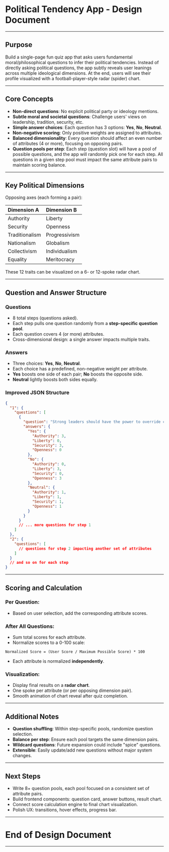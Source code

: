 # Political Tendency App - Design Document

---

## Purpose
Build a single-page fun quiz app that asks users fundamental moral/philosophical questions to infer their political tendencies. Instead of directly asking political questions, the app subtly reveals user leanings across multiple ideological dimensions. At the end, users will see their profile visualized with a football-player-style radar (spider) chart.

---

## Core Concepts

- **Non-direct questions**: No explicit political party or ideology mentions.
- **Subtle moral and societal questions**: Challenge users' views on leadership, tradition, security, etc.
- **Simple answer choices**: Each question has 3 options: **Yes**, **No**, **Neutral**.
- **Non-negative scoring**: Only positive weights are assigned to attributes.
- **Balanced dimensionality**: Every question should affect an even number of attributes (4 or more), focusing on opposing pairs.
- **Question pools per step**: Each step (question slot) will have a pool of possible questions, and the app will randomly pick one for each step. All questions in a given step pool must impact the same attribute pairs to maintain scoring balance.

---

## Key Political Dimensions

Opposing axes (each forming a pair):

| Dimension A         | Dimension B       |
|:--------------------|:------------------|
| Authority           | Liberty            |
| Security            | Openness           |
| Traditionalism      | Progressivism      |
| Nationalism         | Globalism          |
| Collectivism        | Individualism      |
| Equality            | Meritocracy        |

These 12 traits can be visualized on a 6- or 12-spoke radar chart.

---

## Question and Answer Structure

### Questions
- 8 total steps (questions asked).
- Each step pulls one question randomly from a **step-specific question pool**.
- Each question covers 4 (or more) attributes.
- Cross-dimensional design: a single answer impacts multiple traits.

### Answers
- Three choices: **Yes**, **No**, **Neutral**.
- Each choice has a predefined, non-negative weight per attribute.
- **Yes** boosts one side of each pair; **No** boosts the opposite side.
- **Neutral** lightly boosts both sides equally.

### Improved JSON Structure
```json
{
  "1": {
    "questions": [
      {
        "question": "Strong leaders should have the power to override courts in emergencies.",
        "answers": {
          "Yes": {
            "Authority": 3,
            "Liberty": 0,
            "Security": 3,
            "Openness": 0
          },
          "No": {
            "Authority": 0,
            "Liberty": 3,
            "Security": 0,
            "Openness": 3
          },
          "Neutral": {
            "Authority": 1,
            "Liberty": 1,
            "Security": 1,
            "Openness": 1
          }
        }
      }
      // ... more questions for step 1
    ]
  },
  "2": {
    "questions": [
      // questions for step 2 impacting another set of attributes
    ]
  }
  // and so on for each step
}
```

---

## Scoring and Calculation

### Per Question:
- Based on user selection, add the corresponding attribute scores.

### After All Questions:
- Sum total scores for each attribute.
- Normalize scores to a 0-100 scale:

```
Normalized Score = (User Score / Maximum Possible Score) * 100
```

- Each attribute is normalized **independently**.

### Visualization:
- Display final results on a **radar chart**.
- One spoke per attribute (or per opposing dimension pair).
- Smooth animation of chart reveal after quiz completion.

---

## Additional Notes

- **Question shuffling**: Within step-specific pools, randomize question selection.
- **Balance per step**: Ensure each pool targets the same dimension pairs.
- **Wildcard questions**: Future expansion could include "spice" questions.
- **Extensible**: Easily update/add new questions without major system changes.

---

## Next Steps

- Write 8+ question pools, each pool focused on a consistent set of attribute pairs.
- Build frontend components: question card, answer buttons, result chart.
- Connect score calculation engine to final chart visualization.
- Polish UX: transitions, hover effects, progress bar.

---

# End of Design Document

---

